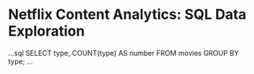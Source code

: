 # Netflix Content Analytics: SQL Data Exploration

...sql
SELECT type, COUNT(type) AS number
FROM movies
GROUP BY type;
...

